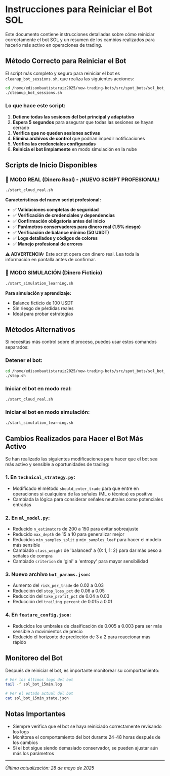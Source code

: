 # Instrucciones para Reiniciar el Bot SOL

Este documento contiene instrucciones detalladas sobre cómo reiniciar correctamente el bot SOL y un resumen de los cambios realizados para hacerlo más activo en operaciones de trading.

## Método Correcto para Reiniciar el Bot

El script más completo y seguro para reiniciar el bot es `cleanup_bot_sessions.sh`, que realiza las siguientes acciones:

```bash
cd /home/edisonbautistaruiz2025/new-trading-bots/src/spot_bots/sol_bot_15m/
./cleanup_bot_sessions.sh
```

### Lo que hace este script:

1. **Detiene todas las sesiones del bot principal y adaptativo**
2. **Espera 5 segundos** para asegurar que todas las sesiones se hayan cerrado
3. **Verifica que no queden sesiones activas**
4. **Elimina archivos de control** que podrían impedir notificaciones
5. **Verifica las credenciales configuradas**
6. **Reinicia el bot limpiamente** en modo simulación en la nube

## Scripts de Inicio Disponibles

### 🚨 **MODO REAL** (Dinero Real) - ¡NUEVO SCRIPT PROFESIONAL!

```bash
./start_cloud_real.sh
```

**Características del nuevo script profesional:**
- ✅ **Validaciones completas de seguridad**
- ✅ **Verificación de credenciales y dependencias**
- ✅ **Confirmación obligatoria antes del inicio**
- ✅ **Parámetros conservadores para dinero real (1.5% riesgo)**
- ✅ **Verificación de balance mínimo (50 USDT)**
- ✅ **Logs detallados y códigos de colores**
- ✅ **Manejo profesional de errores**

**⚠️ ADVERTENCIA:** Este script opera con dinero real. Lea toda la información en pantalla antes de confirmar.

### 🧪 **MODO SIMULACIÓN** (Dinero Ficticio)

```bash
./start_simulation_learning.sh
```

**Para simulación y aprendizaje:**
- Balance ficticio de 100 USDT
- Sin riesgo de pérdidas reales
- Ideal para probar estrategias

## Métodos Alternativos

Si necesitas más control sobre el proceso, puedes usar estos comandos separados:

### Detener el bot:
```bash
cd /home/edisonbautistaruiz2025/new-trading-bots/src/spot_bots/sol_bot_15m/
./stop.sh
```

### Iniciar el bot en modo real:
```bash
./start_cloud_real.sh
```

### Iniciar el bot en modo simulación:
```bash
./start_simulation_learning.sh
```

## Cambios Realizados para Hacer el Bot Más Activo

Se han realizado las siguientes modificaciones para hacer que el bot sea más activo y sensible a oportunidades de trading:

### 1. En `technical_strategy.py`:
- Modificado el método `should_enter_trade` para que entre en operaciones si cualquiera de las señales (ML o técnica) es positiva
- Cambiada la lógica para considerar señales neutrales como potenciales entradas

### 2. En `ml_model.py`:
- Reducido `n_estimators` de 200 a 150 para evitar sobreajuste
- Reducido `max_depth` de 15 a 10 para generalizar mejor
- Reducidos `min_samples_split` y `min_samples_leaf` para hacer el modelo más sensible
- Cambiado `class_weight` de 'balanced' a {0: 1, 1: 2} para dar más peso a señales de compra
- Cambiado `criterion` de 'gini' a 'entropy' para mayor sensibilidad

### 3. Nuevo archivo `bot_params.json`:
- Aumento del `risk_per_trade` de 0.02 a 0.03
- Reducción del `stop_loss_pct` de 0.06 a 0.05
- Reducción del `take_profit_pct` de 0.04 a 0.03
- Reducción del `trailing_percent` de 0.015 a 0.01

### 4. En `feature_config.json`:
- Reducidos los umbrales de clasificación de 0.005 a 0.003 para ser más sensible a movimientos de precio
- Reducido el horizonte de predicción de 3 a 2 para reaccionar más rápido

## Monitoreo del Bot

Después de reiniciar el bot, es importante monitorear su comportamiento:

```bash
# Ver los últimos logs del bot
tail -f sol_bot_15min.log

# Ver el estado actual del bot
cat sol_bot_15min_state.json
```

## Notas Importantes

- Siempre verifica que el bot se haya reiniciado correctamente revisando los logs
- Monitorea el comportamiento del bot durante 24-48 horas después de los cambios
- Si el bot sigue siendo demasiado conservador, se pueden ajustar aún más los parámetros

---

*Última actualización: 28 de mayo de 2025*
